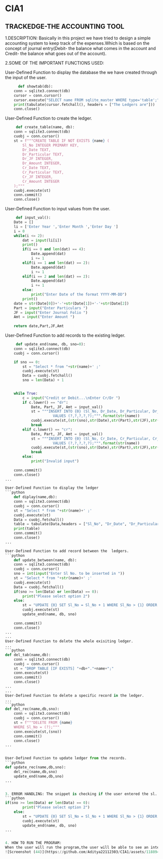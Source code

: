# CIA1
## TRACKEDGE-THE ACCOUNTING TOOL
1.DESCRIPTION: Basically in this project we have tried to design a simple accounting system to keep track of the expenses.Which is based on the concept of journal entry(Debit- the balance  what comes in the account and Credit- the balance what goes out of the account).

2.SOME OF THE IMPORTANT FUNCTIONS USED: 

User-Defined Function to display the database the we have created through the input of the user.
```python
      def showtab(db):
    conn = sqlite3.connect(db)
    cursor = conn.cursor()
    cursor.execute("SELECT name FROM sqlite_master WHERE type='table';")
    print(tabulate(cursor.fetchall(), headers = ["The Ledgers are"]))
    conn.close()
```
User-Defined Function to create the ledger.
```python
     def create_table(name, db):
    conn = sqlite3.connect(db)
    cuobj = conn.cursor()
    st = f"""CREATE TABLE IF NOT EXISTS {name} (
        Sl_No INTEGER PRIMARY KEY,
        Dr_Date TEXT,
        Dr_Particular TEXT,
        Dr_JF INTEGER,
        Dr_Amount INTEGER,
        Cr_Date TEXT,
        Cr_Particular TEXT,
        Cr_JF INTEGER,
        Cr_Amount INTEGER
    );"""
    cuobj.execute(st)
    conn.commit()
    conn.close()    
```

User-Defined Function to input values from the user.
```python
     def input_val():
    Date = []
    li = ['Enter Year ','Enter Month ','Enter Day ']
    i = 0
    while(i <= 2):
        dat = input(li[i])
        print()
        if(i == 0 and len(dat) == 4):
            Date.append(dat)
            i += 1
        elif(i == 1 and len(dat) == 2):
            Date.append(dat)
            i += 1
        elif(i == 2 and len(dat) == 2):
            Date.append(dat)
            i += 1
        else:
            print("Enter Date of the format YYYY-MM-DD")
        print()
    date = str(Date[0])+'-'+str(Date[1])+'-'+str(Date[2])
    Part = input("Enter Particulars ")
    JF = input("Enter Journal Folio ")
    Amt = input("Enter Amount ")
    
    return date,Part,JF,Amt
```

User-Defined Function to add records to the existing ledger.
```python
     def update_end(name, db, sno=0):
    conn = sqlite3.connect(db)
    cuobj = conn.cursor()

    if sno == 0:
        st = "Select * from "+str(name)+' ;'
        cuobj.execute(st)
        Data = cuobj.fetchall() 
        sno = len(Data) + 1
    

    while True:
        c = input("Credit or Debit...\nEnter Cr/Dr ")
        if c.lower() == "dr":
            Date, Part, JF, Amt = input_val()
            st = """INSERT INTO {0} (Sl_No, Dr_Date, Dr_Particular, Dr_JF, Dr_Amount)
                      VALUES (?,?,?,?,?);""".format(str(name))
            cuobj.execute(st,(str(sno),str(Date),str(Part),str(JF),str(Amt)))
            break
        elif c.lower() == "cr":
            Date, Part, JF, Amt = input_val()
            st = """INSERT INTO {0} (Sl_No, Cr_Date, Cr_Particular, Cr_JF, Cr_Amount)
                      VALUES (?,?,?,?,?);""".format(str(name))
            cuobj.execute(st,(str(sno),str(Date),str(Part),str(JF),str(Amt)))
            break
        else:
            print("Invalid input")
    
    conn.commit()
    conn.close()
...

User-Defined Function to display the ledger
```python
    def diplay(name,db):
    conn = sqlite3.connect(db)
    cuobj = conn.cursor()
    st = "Select * from "+str(name)+' ;'
    cuobj.execute(st)
    Data = cuobj.fetchall()
    table = tabulate(Data,headers = ["Sl_No", "Dr_Date", "Dr_Particular", "Dr_JF", "Dr_Amount", "Cr_Date", "Cr_Particular", "Cr_JF", "Cr_Amount"])
    print(table)
    conn.commit()
    conn.close()
...

User-Defined Function to add record between the  ledgers.
```python
    def update_between(name, db):
    conn = sqlite3.connect(db)
    cuobj = conn.cursor()
    sno = int(input("Enter Sl No. to be inserted in "))
    st = "Select * from "+str(name)+' ;'
    cuobj.execute(st)
    Data = cuobj.fetchall()
    if(sno >= len(Data) or len(Data) == 0):         
        print("Please select option 2")
    else:    
        st = "UPDATE {0} SET Sl_No = Sl_No + 1 WHERE Sl_No > {1} ORDER BY Sl_No ASC;".format(name, sno)
        cuobj.execute(st)
        update_end(name, db, sno)
    
    conn.commit()
    conn.close()
...
...
User-Defined Function to delete the whole exisiting ledger.
...
```python
def del_tab(name,db):
    conn = sqlite3.connect(db)
    cuobj = conn.cursor()
    st = "DROP TABLE [IF EXISTS] "+db+"."+name+";"
    conn.execute(st)
    conn.commit()
    conn.close()
...
...
User-Defined Function to delete a specific record in the ledger.
...
```python
def del_rec(name,db,sno):
    conn = sqlite3.connect(db)
    cuobj = conn.cursor()
    st = f"""DELETE FROM {name}
    WHERE Sl_No = (?);"""
    conn.execute(st,(sno))
    conn.commit()
    conn.close()
...


User-Defined Function to update ledger from the records.
```python
def update_rec(name,db,sno):
    del_rec(name,db,sno)
    update_end(name,db,sno)  
...


3. ERROR HANDLING: The snippet is checking if the user entered the sl. No. of the last entry or if there are no prior entries. If either of these conditions is true, the snippet prints a message asking the user to select option 2. Otherwise, the snippet updates the sl. No. of all entries after the entered sl. No. by 1 and then calls the update_end() function to update the database.
```python
if(sno >= len(Data) or len(Data) == 0):          
        print("Please select option 2")
    else:    
        st = "UPDATE {0} SET Sl_No = Sl_No + 1 WHERE Sl_No > {1} ORDER BY Sl_No ASC;".format(name, sno)
        cuobj.execute(st)
        update_end(name, db, sno)
...


4. HOW TO RUN THE PROGRAM: 
When the user will run the program,the user will be able to see an interface somewhat like the screenshot below.
![Screenshot (44)](https://github.com/Aditya22112303/CIA1/assets/118894516/63e34755-7c9f-4648-bfda-93892d943016)


